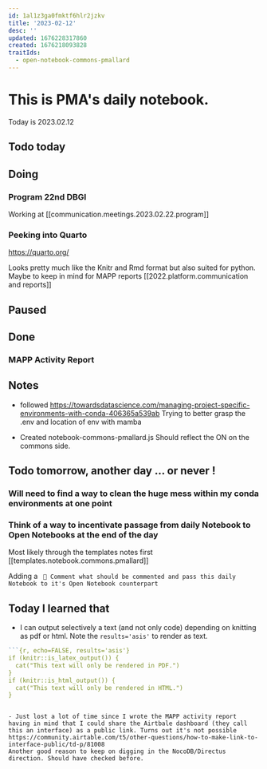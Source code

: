 ```yaml
---
id: 1al1z3ga0fmktf6hlr2jzkv
title: '2023-02-12'
desc: ''
updated: 1676228317860
created: 1676218093828
traitIds:
  - open-notebook-commons-pmallard
---
```


# This is PMA's daily notebook.

Today is 2023.02.12

## Todo today




## Doing


### Program 22nd DBGI

Working at [[communication.meetings.2023.02.22.program]]

### Peeking into Quarto
https://quarto.org/

Looks pretty much like the Knitr and Rmd format but also suited for python.
Maybe to keep in mind for MAPP reports [[2022.platform.communication and reports]]


## Paused

## Done
### MAPP Activity Report

## Notes

- followed
https://towardsdatascience.com/managing-project-specific-environments-with-conda-406365a539ab
Trying to better grasp the .env and location of env with mamba



- Created notebook-commons-pmallard.js
Should reflect the ON on the commons side.


## Todo tomorrow, another day ... or never !

### Will need to find a way to clean the huge mess within my conda environments at one point

### Think of a way to incentivate passage from daily Notebook to Open Notebooks at the end of the day
Most likely through the templates notes first  [[templates.notebook.commons.pmallard]]

Adding a 
` 📖 Comment what should be commented and pass this daily Notebook to it's Open Notebook counterpart`


## Today I learned that

- I can output selectively a text (and not only code) depending on knitting as pdf or html. Note the `results='asis'` to render as text.

```R
```{r, echo=FALSE, results='asis'}
if (knitr::is_latex_output()) {
  cat("This text will only be rendered in PDF.")
}
if (knitr::is_html_output()) {
  cat("This text will only be rendered in HTML.")
}
```
```

- Just lost a lot of time since I wrote the MAPP activity report having in mind that I could share the Airtbale dashboard (they call this an interface) as a public link. Turns out it's not possible https://community.airtable.com/t5/other-questions/how-to-make-link-to-interface-public/td-p/81008
Another good reason to keep on digging in the NocoDB/Directus direction. Should have checked before.